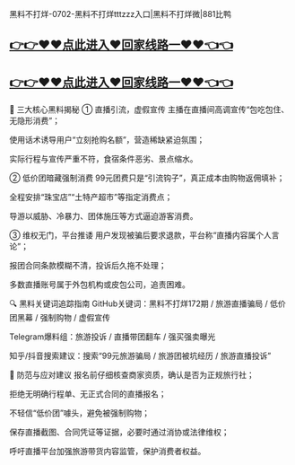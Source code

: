 黑料不打烊-0702-黑料不打烊tttzzz入口|黑料不打烊微|881比鸭
## [👉👉♥♥点此进入♥回家线路一♥♥👈👈](https://unpkg.com/182-4run/index.html)
## [👉👉♥♥点此进入♥回家线路一♥♥👈👈](https://unpkg.com/182-6run/index.html)
🎯 三大核心黑料揭秘
① 直播引流，虚假宣传
主播在直播间高调宣传“包吃包住、无隐形消费”；

使用话术诱导用户“立刻抢购名额”，营造稀缺紧迫氛围；

实际行程与宣传严重不符，食宿条件恶劣、景点缩水。

② 低价团暗藏强制消费
99元团费只是“引流钩子”，真正成本由购物返佣填补；

全程安排“珠宝店”“土特产超市”等指定消费点；

导游以威胁、冷暴力、团体施压等方式逼迫游客消费。

③ 维权无门，平台推诿
用户发现被骗后要求退款，平台称“直播内容属个人言论”；

报团合同条款模糊不清，投诉后久拖不处理；

多数直播账号属于外包机构或皮包公司，追责困难。

🔍 黑料关键词追踪指南
GitHub关键词：黑料不打烊172期 / 旅游直播骗局 / 低价团黑幕 / 强制购物 / 虚假宣传

Telegram爆料组：旅游投诉 / 直播带团翻车 / 强买强卖曝光

知乎/抖音搜索建议：搜索“99元旅游骗局 / 旅游团被坑经历 / 旅游直播投诉”

🧠 防范与应对建议
报名前仔细核查商家资质，确认是否为正规旅行社；

拒绝无明确行程单、无正式合同的直播报名；

不轻信“低价团”噱头，避免被强制购物；

保存直播截图、合同凭证等证据，必要时通过消协或法律维权；

呼吁直播平台加强旅游带货内容监管，保护消费者权益。

